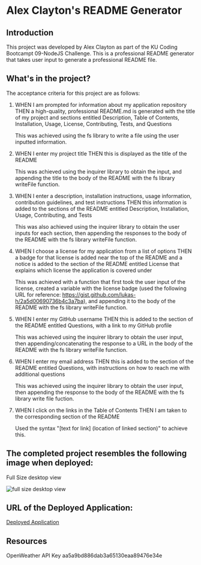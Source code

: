 # Alex Clayton's README Generator

## Introduction
This project was developed by Alex Clayton as part of the KU Coding Bootcampt 09-NodeJS Challenge.  This is a professional README generator that takes user input to generate a professional README file.

## What's in the project?
The acceptance criteria for this project are as follows:

1.  WHEN I am prompted for information about my application repository
    THEN a high-quality, professional README.md is generated with the title of my project and sections entitled Description, Table of Contents, Installation, Usage, License, Contributing, Tests, and Questions

    This was achieved using the fs library to write a file using the user inputted information.

2.  WHEN I enter my project title
    THEN this is displayed as the title of the README

    This was achieved using the inquirer library to obtain the input, and appending the title to the body of the README with the fs library writeFile function.

3.  WHEN I enter a description, installation instructions, usage information, contribution guidelines, and test instructions
    THEN this information is added to the sections of the README entitled Description, Installation, Usage, Contributing, and Tests

    This was also achieved using the inquirer library to obtain the user inputs for each section, then appending the responses to the body of the README with the fs library writeFile function.

4.  WHEN I choose a license for my application from a list of options
    THEN a badge for that license is added near the top of the README and a notice is added to the section of the README entitled License that explains which license the application is covered under

    This was achieved with a function that first took the user input of the license, created a variable with the license badge (used the following URL for reference: https://gist.github.com/lukas-h/2a5d00690736b4c3a7ba), and appending it to the body of the README with the fs library writeFile function.

5.  WHEN I enter my GitHub username
    THEN this is added to the section of the README entitled Questions, with a link to my GitHub profile

    This was achieved using the inquirer library to obtain the user input, then appending/concatenating the response to a URL in the body of the README with the fs library writeFile function.

6.  WHEN I enter my email address
    THEN this is added to the section of the README entitled Questions, with instructions on how to reach me with additional questions

    This was achieved using the inquirer library to obtain the user input, then appending the response to the body of the README with the fs library write file fuction.
    
7.  WHEN I click on the links in the Table of Contents
    THEN I am taken to the corresponding section of the README

    Used the syntax "[text for link] (location of linked section)" to achieve this.



## The completed project resembles the following image when deployed:

Full Size desktop view

![full size desktop view](./assets/images/alexclaytonbootcamp.github.io_Module-6-Challenge-Weather-Dashboard_.png)


## URL of the Deployed Application:

[Deployed Application](https://alexclaytonbootcamp.github.io/Module-6-Challenge-Weather-Dashboard/)

## Resources

OpenWeather API Key aa5a9bd886dab3a65130eaa89476e34e